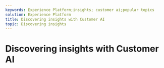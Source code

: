 ```yaml
---
keywords: Experience Platform;insights; customer ai;popular topics
solution: Experience Platform
title: Discovering insights with Customer AI
topic: Discovering insights
---
```


# Discovering insights with Customer AI